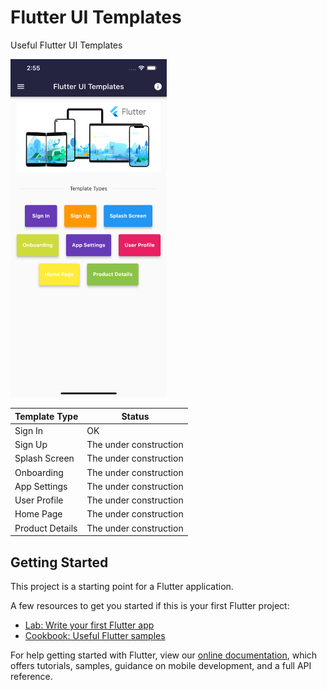 # Flutter UI Templates
Useful Flutter UI Templates

<img src="https://github.com/egemenmede/flutter_ui_templates/blob/main/ScreenShot.png" alt="Image of Flutter UI Templates" width="250"/>

Template Type | Status
------------ | -------------
Sign In | OK
Sign Up | The under construction
Splash Screen | The under construction
Onboarding | The under construction
App Settings | The under construction
User Profile | The under construction
Home Page | The under construction
Product Details | The under construction

## Getting Started

This project is a starting point for a Flutter application.

A few resources to get you started if this is your first Flutter project:

- [Lab: Write your first Flutter app](https://flutter.dev/docs/get-started/codelab)
- [Cookbook: Useful Flutter samples](https://flutter.dev/docs/cookbook)

For help getting started with Flutter, view our
[online documentation](https://flutter.dev/docs), which offers tutorials,
samples, guidance on mobile development, and a full API reference.
